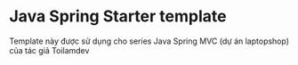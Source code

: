 # Java Spring Starter template
Template này được sử dụng cho series Java Spring MVC (dự án laptopshop) của tác giả Toilamdev
